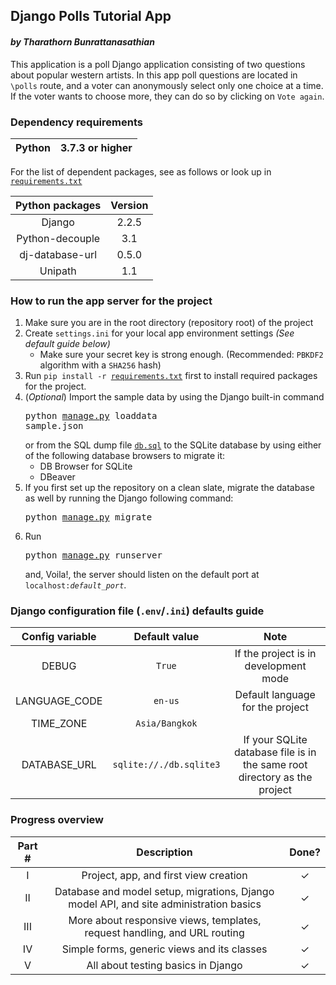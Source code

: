 ## Django Polls Tutorial App
#### *by Tharathorn Bunrattanasathian*

This application is a poll Django application consisting of two questions about popular western artists. In this app poll questions are located in ```\polls``` route, and
a voter can anonymously select only one choice at a time. If the voter wants to choose more, they can do so by clicking on ```Vote again```.

### Dependency requirements
|Python | 3.7.3 or higher|
|:---:|:---:|

For the list of dependent packages, see as follows or look up in [```requirements.txt```](requirements.txt)

| Python packages | Version |
|:---:|:---:|
|Django | 2.2.5|
|Python-decouple | 3.1 |
|dj-database-url|0.5.0|
|Unipath|1.1|

### How to run the app server for the project 
1. Make sure you are in the root directory (repository root) of the project
2. Create ```settings.ini``` for your local app environment settings *(See default guide below)*
    - Make sure your secret key is strong enough. (Recommended: ```PBKDF2``` algorithm with a ```SHA256``` hash)
3. Run <code>pip install -r [requirements.txt](requirements.txt)</code> first to install required packages for the project.
4. (*Optional*) Import the sample data by using the Django built-in command<pre>python [manage.py](manage.py) loaddata sample.json</pre> or from the SQL dump file [```db.sql```](db.sql) to the SQLite database by using either of the following database browsers to migrate it:
    - DB Browser for SQLite
    - DBeaver
5. If you first set up the repository on a clean slate, migrate the database as well by running the Django following command: <pre>python [manage.py](manage.py) migrate</pre>
6. Run <pre>python [manage.py](manage.py) runserver</pre> and, Voila!, the server should listen on the default port at <code>localhost:*default_port*</code>.

### Django configuration file (```.env```/```.ini```) defaults guide
| Config variable | Default value | Note |
|:---:|:---:|:---:|
|DEBUG|```True```|If the project is in development mode|
|LANGUAGE_CODE|```en-us```|Default language for the project|
|TIME_ZONE|```Asia/Bangkok```||
|DATABASE_URL|```sqlite://./db.sqlite3```|If your SQLite database file is in the same root directory as the project|

### Progress overview
|Part #     | Description|Done?|
|:---------:|:----------:|:---:|
|I| Project, app, and first view creation |✓|
|II| Database and model setup, migrations, Django model API, and site administration basics |✓|
|III| More about responsive views, templates, request handling, and URL routing |✓|
|IV| Simple forms, generic views and its classes |✓|
|V| All about testing basics in Django |✓|
